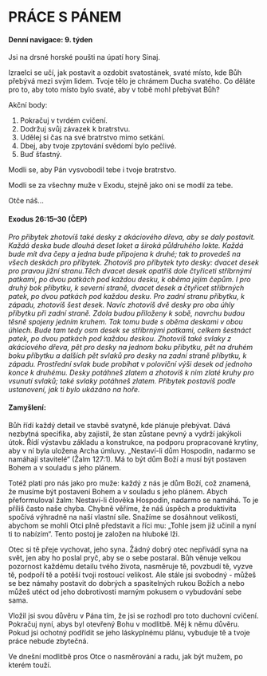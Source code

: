 # PRÁCE  S PÁNEM

#### Denní navigace: 9. týden

Jsi na drsné horské poušti na úpatí hory Sinaj.

Izraelci se učí, jak postavit a ozdobit svatostánek, svaté místo, kde Bůh přebývá mezi svým lidem. Tvoje tělo je chrámem Ducha svatého. Co děláte pro to, aby toto místo bylo svaté, aby v tobě mohl přebývat Bůh?

Akční body:
1. Pokračuj v tvrdém cvičení.
2. Dodržuj svůj závazek k bratrstvu.
3. Udělej si čas na své bratrstvo mimo setkání.
4. Dbej, aby tvoje zpytování svědomí bylo pečlivé.
5. Buď šťastný.

Modli se, aby Pán vysvobodil tebe i tvoje bratrstvo.

Modli se za všechny muže v Exodu, stejně jako oni se modlí za tebe.

Otče náš...

#### Exodus 26:15–30 (ČEP)
*Pro příbytek zhotovíš také desky z akáciového dřeva, aby se daly postavit. Každá deska bude dlouhá deset loket a široká půldruhého lokte. Každá bude mít dva čepy a jedna bude připojena k druhé; tak to provedeš na všech deskách pro příbytek. Zhotovíš pro příbytek tyto desky: dvacet desek pro pravou jižní stranu.Těch dvacet desek opatříš dole čtyřiceti stříbrnými patkami, po dvou patkách pod každou desku, k oběma jejím čepům. I pro druhý bok příbytku, k severní straně, dvacet desek a čtyřicet stříbrných patek, po dvou patkách pod každou desku. Pro zadní stranu příbytku, k západu, zhotovíš šest desek. Navíc zhotovíš dvě desky pro oba úhly příbytku při zadní straně. Zdola budou přiloženy k sobě, navrchu budou těsně spojeny jedním kruhem. Tak tomu bude s oběma deskami v obou úhlech. Bude tam tedy osm desek se stříbrnými patkami, celkem šestnáct patek, po dvou patkách pod každou deskou. Zhotovíš také svlaky z akáciového dřeva, pět pro desky na jednom boku příbytku, pět na druhém boku příbytku a dalších pět svlaků pro desky na zadní straně příbytku, k západu. Prostřední svlak bude probíhat v poloviční výši desek od jednoho konce k druhému. Desky potáhneš zlatem a zhotovíš k nim zlaté kruhy pro vsunutí svlaků; také svlaky potáhneš zlatem. Příbytek postavíš podle ustanovení, jak ti bylo ukázáno na hoře.*

#### Zamyšlení:
Bůh řídí každý detail ve stavbě svatyně, kde plánuje přebývat. Dává nezbytná specifika, aby zajistil, že stan zůstane pevný a vydrží jakýkoli útok. Řídí výstavbu základu a konstrukce, na podporu propracované krytiny, aby v ní byla uložena Archa úmluvy. „Nestaví-li dům Hospodin, nadarmo se namáhají stavitelé“ (Žalm 127:1). Má to být dům Boží a musí být postaven Bohem a v souladu s jeho plánem. 

Totéž platí pro nás jako pro muže: každý z nás je dům Boží, což znamená, že musíme být postaveni Bohem a v souladu s jeho plánem. Abych přeformuloval žalm: Nestaví-li člověka Hospodin, nadarmo se namáhá. To je příliš často naše chyba. Chybně věříme, že náš úspěch a produktivita spočívá výhradně na naší vlastní síle. Snažíme se dosáhnout velikosti, abychom se mohli Otci plně představit a říci mu: „Tohle jsem již učinil a nyní ti to nabízím“. Tento postoj je založen na hluboké lži.

Otec si tě přeje vychovat, jeho syna. Žádný dobrý otec nepřivádí syna na svět, jen aby ho poslal pryč, aby se o sebe postaral. Bůh věnuje velkou pozornost každému detailu tvého života, nasměruje tě, povzbudí tě, vyzve tě, podpoří tě a potěší tvoji rostoucí velikost. Ale stále jsi svobodný - můžeš se bez námahy postavit do dobrých a spasitelných rukou Božích a nebo můžeš utéct od jeho dobrotivosti marným pokusem o vybudování sebe sama.

Vložil jsi svou důvěru v Pána tím, že jsi se rozhodl pro toto duchovní cvičení. Pokračuj nyní, abys byl otevřený Bohu v modlitbě. Měj k němu důvěru. Pokud jsi ochotný podřídit se jeho láskyplnému plánu, vybuduje tě a tvoje práce nebude zbytečná.

Ve dnešní modlitbě pros Otce o nasměrování a radu, jak být mužem, po kterém touží.
